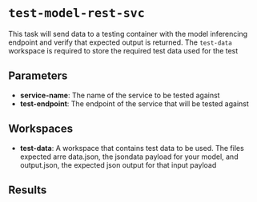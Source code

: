 # `test-model-rest-svc`

This task will send data to a testing container with the model inferencing endpoint and verify that expected output is returned. The `test-data` workspace is required to store the required test data used for the test

## Parameters
* **service-name**: The name of the service to be tested against
* **test-endpoint**: The endpoint of the service that will be tested against

## Workspaces
* **test-data**: A workspace that contains test data to be used. The files expected arre data.json, the jsondata payload for your model, and output.json, the expected json output for that input payload

## Results

